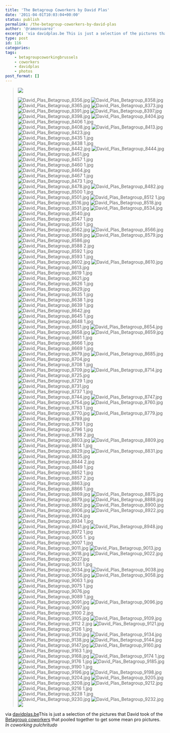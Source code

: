 ```yaml
---
title: 'The Betagroup Coworkers by David Plas'
date: '2011-04-01T10:03:04+00:00'
status: publish
permalink: /the-betagroup-coworkers-by-david-plas
author: '@ramonsuarez'
excerpt: 'via davidplas.be This is just a selection of the pictures that David took of the Betagroup coworkers that pooled together to get some mean pro pictures. In coworking pulchritudo'
type: post
id: 116
categories:
tags:
    - betagroupcoworkingbrussels
    - coworkers
    - davidplas
    - photos
post_format: []
---
```

> ![](http://www.davidplas.be/images/imagefront-560.png)
> 
> <map name="Map"><area coords="188,31,360,67" shape="rect"></area><area coords="50,31,171,65" shape="rect"></area><area coords="41,168,350,476" href="http://www.davidplas.be" shape="rect" target="_blank"></area> </map>![David_Plas_Betagroup_8356.jpg](http://www.davidplas.be/betagroup_portraits/./David_Plas_Betagroup_8356.jpg) ![David_Plas_Betagroup_8358.jpg](http://www.davidplas.be/betagroup_portraits/./David_Plas_Betagroup_8358.jpg) ![David_Plas_Betagroup_8365.jpg](http://www.davidplas.be/betagroup_portraits/./David_Plas_Betagroup_8365.jpg) ![David_Plas_Betagroup_8373.jpg](http://www.davidplas.be/betagroup_portraits/./David_Plas_Betagroup_8373.jpg) ![David_Plas_Betagroup_8391.jpg](http://www.davidplas.be/betagroup_portraits/./David_Plas_Betagroup_8391.jpg) ![David_Plas_Betagroup_8397.jpg](http://www.davidplas.be/betagroup_portraits/./David_Plas_Betagroup_8397.jpg) ![David_Plas_Betagroup_8398.jpg](http://www.davidplas.be/betagroup_portraits/./David_Plas_Betagroup_8398.jpg) ![David_Plas_Betagroup_8404.jpg](http://www.davidplas.be/betagroup_portraits/./David_Plas_Betagroup_8404.jpg) ![David_Plas_Betagroup_8406 1.jpg](http://www.davidplas.be/betagroup_portraits/./David_Plas_Betagroup_8406%201.jpg) ![David_Plas_Betagroup_8408.jpg](http://www.davidplas.be/betagroup_portraits/./David_Plas_Betagroup_8408.jpg) ![David_Plas_Betagroup_8413.jpg](http://www.davidplas.be/betagroup_portraits/./David_Plas_Betagroup_8413.jpg) ![David_Plas_Betagroup_8423.jpg](http://www.davidplas.be/betagroup_portraits/./David_Plas_Betagroup_8423.jpg) ![David_Plas_Betagroup_8435 1.jpg](http://www.davidplas.be/betagroup_portraits/./David_Plas_Betagroup_8435%201.jpg) ![David_Plas_Betagroup_8438 1.jpg](http://www.davidplas.be/betagroup_portraits/./David_Plas_Betagroup_8438%201.jpg) ![David_Plas_Betagroup_8442.jpg](http://www.davidplas.be/betagroup_portraits/./David_Plas_Betagroup_8442.jpg) ![David_Plas_Betagroup_8444.jpg](http://www.davidplas.be/betagroup_portraits/./David_Plas_Betagroup_8444.jpg) ![David_Plas_Betagroup_8451.jpg](http://www.davidplas.be/betagroup_portraits/./David_Plas_Betagroup_8451.jpg) ![David_Plas_Betagroup_8457 1.jpg](http://www.davidplas.be/betagroup_portraits/./David_Plas_Betagroup_8457%201.jpg) ![David_Plas_Betagroup_8460 1.jpg](http://www.davidplas.be/betagroup_portraits/./David_Plas_Betagroup_8460%201.jpg) ![David_Plas_Betagroup_8464.jpg](http://www.davidplas.be/betagroup_portraits/./David_Plas_Betagroup_8464.jpg) ![David_Plas_Betagroup_8467 1.jpg](http://www.davidplas.be/betagroup_portraits/./David_Plas_Betagroup_8467%201.jpg) ![David_Plas_Betagroup_8473 1.jpg](http://www.davidplas.be/betagroup_portraits/./David_Plas_Betagroup_8473%201.jpg) ![David_Plas_Betagroup_8478.jpg](http://www.davidplas.be/betagroup_portraits/./David_Plas_Betagroup_8478.jpg) ![David_Plas_Betagroup_8482.jpg](http://www.davidplas.be/betagroup_portraits/./David_Plas_Betagroup_8482.jpg) ![David_Plas_Betagroup_8500 1.jpg](http://www.davidplas.be/betagroup_portraits/./David_Plas_Betagroup_8500%201.jpg) ![David_Plas_Betagroup_8501.jpg](http://www.davidplas.be/betagroup_portraits/./David_Plas_Betagroup_8501.jpg) ![David_Plas_Betagroup_8512 1.jpg](http://www.davidplas.be/betagroup_portraits/./David_Plas_Betagroup_8512%201.jpg) ![David_Plas_Betagroup_8516.jpg](http://www.davidplas.be/betagroup_portraits/./David_Plas_Betagroup_8516.jpg) ![David_Plas_Betagroup_8518.jpg](http://www.davidplas.be/betagroup_portraits/./David_Plas_Betagroup_8518.jpg) ![David_Plas_Betagroup_8531.jpg](http://www.davidplas.be/betagroup_portraits/./David_Plas_Betagroup_8531.jpg) ![David_Plas_Betagroup_8534.jpg](http://www.davidplas.be/betagroup_portraits/./David_Plas_Betagroup_8534.jpg) ![David_Plas_Betagroup_8540.jpg](http://www.davidplas.be/betagroup_portraits/./David_Plas_Betagroup_8540.jpg) ![David_Plas_Betagroup_8547 1.jpg](http://www.davidplas.be/betagroup_portraits/./David_Plas_Betagroup_8547%201.jpg) ![David_Plas_Betagroup_8550 1.jpg](http://www.davidplas.be/betagroup_portraits/./David_Plas_Betagroup_8550%201.jpg) ![David_Plas_Betagroup_8562.jpg](http://www.davidplas.be/betagroup_portraits/./David_Plas_Betagroup_8562.jpg) ![David_Plas_Betagroup_8566.jpg](http://www.davidplas.be/betagroup_portraits/./David_Plas_Betagroup_8566.jpg) ![David_Plas_Betagroup_8569.jpg](http://www.davidplas.be/betagroup_portraits/./David_Plas_Betagroup_8569.jpg) ![David_Plas_Betagroup_8579.jpg](http://www.davidplas.be/betagroup_portraits/./David_Plas_Betagroup_8579.jpg) ![David_Plas_Betagroup_8586.jpg](http://www.davidplas.be/betagroup_portraits/./David_Plas_Betagroup_8586.jpg) ![David_Plas_Betagroup_8588 2.jpg](http://www.davidplas.be/betagroup_portraits/./David_Plas_Betagroup_8588%202.jpg) ![David_Plas_Betagroup_8592 1.jpg](http://www.davidplas.be/betagroup_portraits/./David_Plas_Betagroup_8592%201.jpg) ![David_Plas_Betagroup_8593 1.jpg](http://www.davidplas.be/betagroup_portraits/./David_Plas_Betagroup_8593%201.jpg) ![David_Plas_Betagroup_8602.jpg](http://www.davidplas.be/betagroup_portraits/./David_Plas_Betagroup_8602.jpg) ![David_Plas_Betagroup_8610.jpg](http://www.davidplas.be/betagroup_portraits/./David_Plas_Betagroup_8610.jpg) ![David_Plas_Betagroup_8613.jpg](http://www.davidplas.be/betagroup_portraits/./David_Plas_Betagroup_8613.jpg) ![David_Plas_Betagroup_8619 1.jpg](http://www.davidplas.be/betagroup_portraits/./David_Plas_Betagroup_8619%201.jpg) ![David_Plas_Betagroup_8621.jpg](http://www.davidplas.be/betagroup_portraits/./David_Plas_Betagroup_8621.jpg) ![David_Plas_Betagroup_8626 1.jpg](http://www.davidplas.be/betagroup_portraits/./David_Plas_Betagroup_8626%201.jpg) ![David_Plas_Betagroup_8629.jpg](http://www.davidplas.be/betagroup_portraits/./David_Plas_Betagroup_8629.jpg) ![David_Plas_Betagroup_8635 1.jpg](http://www.davidplas.be/betagroup_portraits/./David_Plas_Betagroup_8635%201.jpg) ![David_Plas_Betagroup_8638 1.jpg](http://www.davidplas.be/betagroup_portraits/./David_Plas_Betagroup_8638%201.jpg) ![David_Plas_Betagroup_8639 1.jpg](http://www.davidplas.be/betagroup_portraits/./David_Plas_Betagroup_8639%201.jpg) ![David_Plas_Betagroup_8642.jpg](http://www.davidplas.be/betagroup_portraits/./David_Plas_Betagroup_8642.jpg) ![David_Plas_Betagroup_8645 1.jpg](http://www.davidplas.be/betagroup_portraits/./David_Plas_Betagroup_8645%201.jpg) ![David_Plas_Betagroup_8648 1.jpg](http://www.davidplas.be/betagroup_portraits/./David_Plas_Betagroup_8648%201.jpg) ![David_Plas_Betagroup_8651.jpg](http://www.davidplas.be/betagroup_portraits/./David_Plas_Betagroup_8651.jpg) ![David_Plas_Betagroup_8654.jpg](http://www.davidplas.be/betagroup_portraits/./David_Plas_Betagroup_8654.jpg) ![David_Plas_Betagroup_8658.jpg](http://www.davidplas.be/betagroup_portraits/./David_Plas_Betagroup_8658.jpg) ![David_Plas_Betagroup_8659.jpg](http://www.davidplas.be/betagroup_portraits/./David_Plas_Betagroup_8659.jpg) ![David_Plas_Betagroup_8661 1.jpg](http://www.davidplas.be/betagroup_portraits/./David_Plas_Betagroup_8661%201.jpg) ![David_Plas_Betagroup_8666 1.jpg](http://www.davidplas.be/betagroup_portraits/./David_Plas_Betagroup_8666%201.jpg) ![David_Plas_Betagroup_8669 1.jpg](http://www.davidplas.be/betagroup_portraits/./David_Plas_Betagroup_8669%201.jpg) ![David_Plas_Betagroup_8679.jpg](http://www.davidplas.be/betagroup_portraits/./David_Plas_Betagroup_8679.jpg) ![David_Plas_Betagroup_8685.jpg](http://www.davidplas.be/betagroup_portraits/./David_Plas_Betagroup_8685.jpg) ![David_Plas_Betagroup_8704.jpg](http://www.davidplas.be/betagroup_portraits/./David_Plas_Betagroup_8704.jpg) ![David_Plas_Betagroup_8708 1.jpg](http://www.davidplas.be/betagroup_portraits/./David_Plas_Betagroup_8708%201.jpg) ![David_Plas_Betagroup_8709.jpg](http://www.davidplas.be/betagroup_portraits/./David_Plas_Betagroup_8709.jpg) ![David_Plas_Betagroup_8714.jpg](http://www.davidplas.be/betagroup_portraits/./David_Plas_Betagroup_8714.jpg) ![David_Plas_Betagroup_8725.jpg](http://www.davidplas.be/betagroup_portraits/./David_Plas_Betagroup_8725.jpg) ![David_Plas_Betagroup_8729 1.jpg](http://www.davidplas.be/betagroup_portraits/./David_Plas_Betagroup_8729%201.jpg) ![David_Plas_Betagroup_8731.jpg](http://www.davidplas.be/betagroup_portraits/./David_Plas_Betagroup_8731.jpg) ![David_Plas_Betagroup_8737 1.jpg](http://www.davidplas.be/betagroup_portraits/./David_Plas_Betagroup_8737%201.jpg) ![David_Plas_Betagroup_8744.jpg](http://www.davidplas.be/betagroup_portraits/./David_Plas_Betagroup_8744.jpg) ![David_Plas_Betagroup_8747.jpg](http://www.davidplas.be/betagroup_portraits/./David_Plas_Betagroup_8747.jpg) ![David_Plas_Betagroup_8754.jpg](http://www.davidplas.be/betagroup_portraits/./David_Plas_Betagroup_8754.jpg) ![David_Plas_Betagroup_8760.jpg](http://www.davidplas.be/betagroup_portraits/./David_Plas_Betagroup_8760.jpg) ![David_Plas_Betagroup_8763 1.jpg](http://www.davidplas.be/betagroup_portraits/./David_Plas_Betagroup_8763%201.jpg) ![David_Plas_Betagroup_8770.jpg](http://www.davidplas.be/betagroup_portraits/./David_Plas_Betagroup_8770.jpg) ![David_Plas_Betagroup_8779.jpg](http://www.davidplas.be/betagroup_portraits/./David_Plas_Betagroup_8779.jpg) ![David_Plas_Betagroup_8789.jpg](http://www.davidplas.be/betagroup_portraits/./David_Plas_Betagroup_8789.jpg) ![David_Plas_Betagroup_8793 1.jpg](http://www.davidplas.be/betagroup_portraits/./David_Plas_Betagroup_8793%201.jpg) ![David_Plas_Betagroup_8796 1.jpg](http://www.davidplas.be/betagroup_portraits/./David_Plas_Betagroup_8796%201.jpg) ![David_Plas_Betagroup_8798 2.jpg](http://www.davidplas.be/betagroup_portraits/./David_Plas_Betagroup_8798%202.jpg) ![David_Plas_Betagroup_8803.jpg](http://www.davidplas.be/betagroup_portraits/./David_Plas_Betagroup_8803.jpg) ![David_Plas_Betagroup_8809.jpg](http://www.davidplas.be/betagroup_portraits/./David_Plas_Betagroup_8809.jpg) ![David_Plas_Betagroup_8814 1.jpg](http://www.davidplas.be/betagroup_portraits/./David_Plas_Betagroup_8814%201.jpg) ![David_Plas_Betagroup_8829.jpg](http://www.davidplas.be/betagroup_portraits/./David_Plas_Betagroup_8829.jpg) ![David_Plas_Betagroup_8831.jpg](http://www.davidplas.be/betagroup_portraits/./David_Plas_Betagroup_8831.jpg) ![David_Plas_Betagroup_8835.jpg](http://www.davidplas.be/betagroup_portraits/./David_Plas_Betagroup_8835.jpg) ![David_Plas_Betagroup_8844 2.jpg](http://www.davidplas.be/betagroup_portraits/./David_Plas_Betagroup_8844%202.jpg) ![David_Plas_Betagroup_8849 1.jpg](http://www.davidplas.be/betagroup_portraits/./David_Plas_Betagroup_8849%201.jpg) ![David_Plas_Betagroup_8852 1.jpg](http://www.davidplas.be/betagroup_portraits/./David_Plas_Betagroup_8852%201.jpg) ![David_Plas_Betagroup_8857 2.jpg](http://www.davidplas.be/betagroup_portraits/./David_Plas_Betagroup_8857%202.jpg) ![David_Plas_Betagroup_8863.jpg](http://www.davidplas.be/betagroup_portraits/./David_Plas_Betagroup_8863.jpg) ![David_Plas_Betagroup_8866 1.jpg](http://www.davidplas.be/betagroup_portraits/./David_Plas_Betagroup_8866%201.jpg) ![David_Plas_Betagroup_8869.jpg](http://www.davidplas.be/betagroup_portraits/./David_Plas_Betagroup_8869.jpg) ![David_Plas_Betagroup_8875.jpg](http://www.davidplas.be/betagroup_portraits/./David_Plas_Betagroup_8875.jpg) ![David_Plas_Betagroup_8879.jpg](http://www.davidplas.be/betagroup_portraits/./David_Plas_Betagroup_8879.jpg) ![David_Plas_Betagroup_8888.jpg](http://www.davidplas.be/betagroup_portraits/./David_Plas_Betagroup_8888.jpg) ![David_Plas_Betagroup_8892.jpg](http://www.davidplas.be/betagroup_portraits/./David_Plas_Betagroup_8892.jpg) ![David_Plas_Betagroup_8900.jpg](http://www.davidplas.be/betagroup_portraits/./David_Plas_Betagroup_8900.jpg) ![David_Plas_Betagroup_8906.jpg](http://www.davidplas.be/betagroup_portraits/./David_Plas_Betagroup_8906.jpg) ![David_Plas_Betagroup_8922.jpg](http://www.davidplas.be/betagroup_portraits/./David_Plas_Betagroup_8922.jpg) ![David_Plas_Betagroup_8924.jpg](http://www.davidplas.be/betagroup_portraits/./David_Plas_Betagroup_8924.jpg) ![David_Plas_Betagroup_8934 1.jpg](http://www.davidplas.be/betagroup_portraits/./David_Plas_Betagroup_8934%201.jpg) ![David_Plas_Betagroup_8941.jpg](http://www.davidplas.be/betagroup_portraits/./David_Plas_Betagroup_8941.jpg) ![David_Plas_Betagroup_8948.jpg](http://www.davidplas.be/betagroup_portraits/./David_Plas_Betagroup_8948.jpg) ![David_Plas_Betagroup_8972 1.jpg](http://www.davidplas.be/betagroup_portraits/./David_Plas_Betagroup_8972%201.jpg) ![David_Plas_Betagroup_9005 1. jpg](http://www.davidplas.be/betagroup_portraits/./David_Plas_Betagroup_9005%201.jpg) ![David_Plas_Betagroup_9007 1.jpg](http://www.davidplas.be/betagroup_portraits/./David_Plas_Betagroup_9007%201.jpg) ![David_Plas_Betagroup_9011.jpg](http://www.davidplas.be/betagroup_portraits/./David_Plas_Betagroup_9011.jpg) ![David_Plas_Betagroup_9013.jpg](http://www.davidplas.be/betagroup_portraits/./David_Plas_Betagroup_9013.jpg) ![David_Plas_Betagroup_9018.jpg](http://www.davidplas.be/betagroup_portraits/./David_Plas_Betagroup_9018.jpg) ![David_Plas_Betagroup_9022.jpg](http://www.davidplas.be/betagroup_portraits/./David_Plas_Betagroup_9022.jpg) ![David_Plas_Betagroup_9027.jpg](http://www.davidplas.be/betagroup_portraits/./David_Plas_Betagroup_9027.jpg) ![David_Plas_Betagroup_9031 1.jpg](http://www.davidplas.be/betagroup_portraits/./David_Plas_Betagroup_9031%201.jpg) ![David_Plas_Betagroup_9034.jpg](http://www.davidplas.be/betagroup_portraits/./David_Plas_Betagroup_9034.jpg) ![David_Plas_Betagroup_9038.jpg](http://www.davidplas.be/betagroup_portraits/./David_Plas_Betagroup_9038.jpg) ![David_Plas_Betagroup_9056.jpg](http://www.davidplas.be/betagroup_portraits/./David_Plas_Betagroup_9056.jpg) ![David_Plas_Betagroup_9058.jpg](http://www.davidplas.be/betagroup_portraits/./David_Plas_Betagroup_9058.jpg) ![David_Plas_Betagroup_9063 1.jpg](http://www.davidplas.be/betagroup_portraits/./David_Plas_Betagroup_9063%201.jpg) ![David_Plas_Betagroup_9075 1.jpg](http://www.davidplas.be/betagroup_portraits/./David_Plas_Betagroup_9075%201.jpg) ![David_Plas_Betagroup_9076.jpg](http://www.davidplas.be/betagroup_portraits/./David_Plas_Betagroup_9076.jpg) ![David_Plas_Betagroup_9089 1.jpg](http://www.davidplas.be/betagroup_portraits/./David_Plas_Betagroup_9089%201.jpg) ![David_Plas_Betagroup_9091.jpg](http://www.davidplas.be/betagroup_portraits/./David_Plas_Betagroup_9091.jpg) ![David_Plas_Betagroup_9096.jpg](http://www.davidplas.be/betagroup_portraits/./David_Plas_Betagroup_9096.jpg) ![David_Plas_Betagroup_9097.jpg](http://www.davidplas.be/betagroup_portraits/./David_Plas_Betagroup_9097.jpg) ![David_Plas_Betagroup_9100 2.jpg](http://www.davidplas.be/betagroup_portraits/./David_Plas_Betagroup_9100%202.jpg) ![David_Plas_Betagroup_9105.jpg](http://www.davidplas.be/betagroup_portraits/./David_Plas_Betagroup_9105.jpg) ![David_Plas_Betagroup_9109.jpg](http://www.davidplas.be/betagroup_portraits/./David_Plas_Betagroup_9109.jpg) ![David_Plas_Betagroup_9112 2.jpg](http://www.davidplas.be/betagroup_portraits/./David_Plas_Betagroup_9112%202.jpg) ![David_Plas_Betagroup_9121.jpg](http://www.davidplas.be/betagroup_portraits/./David_Plas_Betagroup_9121.jpg) ![David_Plas_Betagroup_9126 1.jpg](http://www.davidplas.be/betagroup_portraits/./David_Plas_Betagroup_9126%201.jpg) ![David_Plas_Betagroup_9130.jpg](http://www.davidplas.be/betagroup_portraits/./David_Plas_Betagroup_9130.jpg) ![David_Plas_Betagroup_9134.jpg](http://www.davidplas.be/betagroup_portraits/./David_Plas_Betagroup_9134.jpg) ![David_Plas_Betagroup_9138.jpg](http://www.davidplas.be/betagroup_portraits/./David_Plas_Betagroup_9138.jpg) ![David_Plas_Betagroup_9144.jpg](http://www.davidplas.be/betagroup_portraits/./David_Plas_Betagroup_9144.jpg) ![David_Plas_Betagroup_9147.jpg](http://www.davidplas.be/betagroup_portraits/./David_Plas_Betagroup_9147.jpg) ![David_Plas_Betagroup_9160.jpg](http://www.davidplas.be/betagroup_portraits/./David_Plas_Betagroup_9160.jpg) ![David_Plas_Betagroup_9163 1.jpg](http://www.davidplas.be/betagroup_portraits/./David_Plas_Betagroup_9163%201.jpg) ![David_Plas_Betagroup_9168.jpg](http://www.davidplas.be/betagroup_portraits/./David_Plas_Betagroup_9168.jpg) ![David_Plas_Betagroup_9174 1.jpg](http://www.davidplas.be/betagroup_portraits/./David_Plas_Betagroup_9174%201.jpg) ![David_Plas_Betagroup_9176 1.jpg](http://www.davidplas.be/betagroup_portraits/./David_Plas_Betagroup_9176%201.jpg) ![David_Plas_Betagroup_9185.jpg](http://www.davidplas.be/betagroup_portraits/./David_Plas_Betagroup_9185.jpg) ![David_Plas_Betagroup_9190 1.jpg](http://www.davidplas.be/betagroup_portraits/./David_Plas_Betagroup_9190%201.jpg) ![David_Plas_Betagroup_9196.jpg](http://www.davidplas.be/betagroup_portraits/./David_Plas_Betagroup_9196.jpg) ![David_Plas_Betagroup_9198.jpg](http://www.davidplas.be/betagroup_portraits/./David_Plas_Betagroup_9198.jpg) ![David_Plas_Betagroup_9204.jpg](http://www.davidplas.be/betagroup_portraits/./David_Plas_Betagroup_9204.jpg) ![David_Plas_Betagroup_9205.jpg](http://www.davidplas.be/betagroup_portraits/./David_Plas_Betagroup_9205.jpg) ![David_Plas_Betagroup_9208.jpg](http://www.davidplas.be/betagroup_portraits/./David_Plas_Betagroup_9208.jpg) ![David_Plas_Betagroup_9212.jpg](http://www.davidplas.be/betagroup_portraits/./David_Plas_Betagroup_9212.jpg) ![David_Plas_Betagroup_9216 1.jpg](http://www.davidplas.be/betagroup_portraits/./David_Plas_Betagroup_9216%201.jpg) ![David_Plas_Betagroup_9228 1.jpg](http://www.davidplas.be/betagroup_portraits/./David_Plas_Betagroup_9228%201.jpg) ![David_Plas_Betagroup_9230.jpg](http://www.davidplas.be/betagroup_portraits/./David_Plas_Betagroup_9230.jpg) ![David_Plas_Betagroup_9232.jpg](http://www.davidplas.be/betagroup_portraits/./David_Plas_Betagroup_9232.jpg) ![](http://www.davidplas.be/images/imageend-560.png)

via [davidplas.be](http://www.davidplas.be/betagroup_portraits/)This is just a selection of the pictures that David took of the [Betagroup coworkers](http://coworking.betagroup.be/members.html) that pooled together to get some mean pro pictures.  *In coworking pulchritudo*

